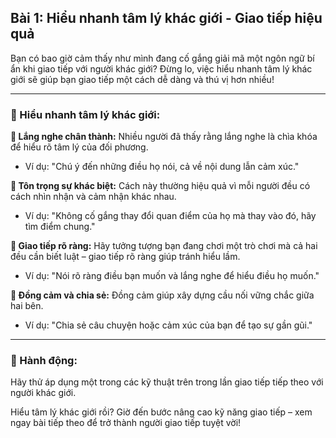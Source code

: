 ## Bài 1: Hiểu nhanh tâm lý khác giới - Giao tiếp hiệu quả

Bạn có bao giờ cảm thấy như mình đang cố gắng giải mã một ngôn ngữ bí ẩn khi giao tiếp với người khác giới? Đừng lo, việc hiểu nhanh tâm lý khác giới sẽ giúp bạn giao tiếp một cách dễ dàng và thú vị hơn nhiều!

---

### 📌 Hiểu nhanh tâm lý khác giới:

**🔹 Lắng nghe chân thành:**
Nhiều người đã thấy rằng lắng nghe là chìa khóa để hiểu rõ tâm lý của đối phương.

- Ví dụ: "Chú ý đến những điều họ nói, cả về nội dung lẫn cảm xúc."

**🔹 Tôn trọng sự khác biệt:**
Cách này thường hiệu quả vì mỗi người đều có cách nhìn nhận và cảm nhận khác nhau.

- Ví dụ: "Không cố gắng thay đổi quan điểm của họ mà thay vào đó, hãy tìm điểm chung."

**🔹 Giao tiếp rõ ràng:**
Hãy tưởng tượng bạn đang chơi một trò chơi mà cả hai đều cần biết luật – giao tiếp rõ ràng giúp tránh hiểu lầm.

- Ví dụ: "Nói rõ ràng điều bạn muốn và lắng nghe để hiểu điều họ muốn."

**🔹 Đồng cảm và chia sẻ:**
Đồng cảm giúp xây dựng cầu nối vững chắc giữa hai bên.

- Ví dụ: "Chia sẻ câu chuyện hoặc cảm xúc của bạn để tạo sự gần gũi."

---

### 🚀 Hành động:

Hãy thử áp dụng một trong các kỹ thuật trên trong lần giao tiếp tiếp theo với người khác giới.

Hiểu tâm lý khác giới rồi? Giờ đến bước nâng cao kỹ năng giao tiếp – xem ngay bài tiếp theo để trở thành người giao tiếp tuyệt vời!